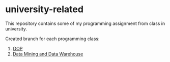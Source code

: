 # university-related
This repository contains some of my programming assignment from class in university.

Created branch for each programming class:
1. [OOP](https://github.com/alaqsaka/university-related/tree/OOP)
2. [Data Mining and Data Warehouse](https://github.com/alaqsaka/university-related/tree/PrakDataMining)
